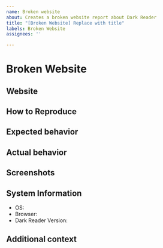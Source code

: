 ```yaml
---
name: Broken website
about: Creates a broken website report about Dark Reader
title: "[Broken Website] Replace with title"
labels: Broken Website
assignees: ''

---
```


<!-- 
  ⚠⚠ Do not delete this issue template! ⚠⚠ 
  Issues that do not use the issue template/don't fill out the essential information are likely to be ignored and closed. 
-->

<!--
Thank you for taking the time to report a broken website.
Please make sure there is no existing issue with this broken website.
-->

# Broken Website

## Website
<!-- The link of the website where you can observe the issue. -->

## How to Reproduce
<!-- We need to know how you encountered the bug to properly troubleshoot the issue. -->
<!--
  An example of this is:
  - Go to x site
  - Hover over x button
  - See that when hovering it isn't changing colors
-->

## Expected behavior
<!-- A clear and concise description of what you expected to happen. -->

## Actual behavior
<!-- A clear and concise description of what actually happened. -->

## Screenshots
<!-- If applicable, add screenshots to help explain your problem. -->

## System Information
<!--
  Please add a version of the browser you are using. 
  If you don't know how to get your browser/Dark Reader version please search it up online.
-->

- OS: <!-- [e.g. Windows, MacOS, Linux] -->
- Browser: <!-- [e.g. Chrome 84, Safari 13] -->
- Dark Reader Version: <!-- [e.g. 4.9.26] -->

## Additional context
<!-- Add any other context about the problem here. -->
